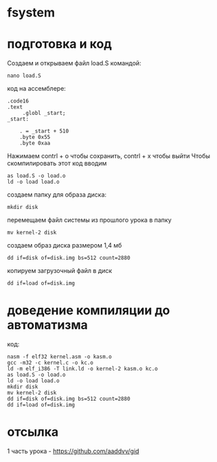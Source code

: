 # fsystem
# подготовка и код
Создаем и открываем файл load.S командой:

    nano load.S

код на ассемблере:

    .code16
    .text
         .globl _start;
    _start:
        
        . = _start + 510
        .byte 0x55
        .byte 0xaa
        

Нажимаем contrl + o чтобы сохранить, contrl + x чтобы выйти
Чтобы скомпилировать этот код вводим 

    as load.S -o load.o
    ld -o load load.o
    
создаем папку для образа диска:

    mkdir disk
    
перемещаем файл системы из прошлого урока в папку

    mv kernel-2 disk
    
создаем образ диска размером 1,4 мб

    dd if=disk of=disk.img bs=512 count=2880
    
копируем загрузочный файл в диск

    dd if=load of=disk.img
    
# доведение компиляции до автоматизма

код:

    nasm -f elf32 kernel.asm -o kasm.o
    gcc -m32 -c kernel.c -o kc.o
    ld -m elf_i386 -T link.ld -o kernel-2 kasm.o kc.o
    as load.S -o load.o
    ld -o load load.o
    mkdir disk
    mv kernel-2 disk
    dd if=disk of=disk.img bs=512 count=2880
    dd if=load of=disk.img

# отсылка

1 часть урока - https://github.com/aaddvv/gid
    
